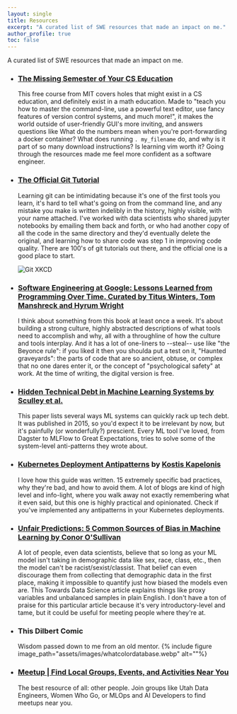 ```yaml
---
layout: single
title: Resources
excerpt: "A curated list of SWE resources that made an impact on me."
author_profile: true
toc: false
---
```

A curated list of SWE resources that made an impact on me.

- ### [The Missing Semester of Your CS Education](https://missing.csail.mit.edu/)
  This free course from MIT covers holes that might exist in a CS education, and definitely exist in a math education. Made to "teach you how to master the command-line, use a powerful text editor, use fancy features of version control systems, and much more!", it makes the world outside of user-friendly GUI's more inviting, and answers questions like What do the numbers mean when you're port-forwarding a docker container? What does running `. my_filename` do, and why is it part of so many download instructions? Is learning vim worth it? Going through the resources made me feel more confident as a software engineer.

- ### [The Official Git Tutorial](https://git-scm.com/docs/gittutorial) 
  Learning git can be intimidating because it's one of the first tools you learn, it's hard to tell what's going on from the command line, and any mistake you make is written indelibly in the history, highly visible, with your name attached. I've worked with data scientists who shared jupyter notebooks by emailing them back and forth, or who had another copy of all the code in the same directory and they'd eventually delete the original, and learning how to share code was step 1 in improving code quality. There are 100's of git tutorials out there, and the official one is a good place to start.

  ![Git XKCD](https://imgs.xkcd.com/comics/git.png)

- ### [Software Engineering at Google: Lessons Learned from Programming Over Time. Curated by Titus Winters, Tom Manshreck and Hyrum Wright ](https://abseil.io/resources/swe-book)
  I think about something from this book at least once a week. It's about building a strong culture, highly abstracted descriptions of what tools need to accomplish and why, all with a throughline of how the culture and tools interplay. And it has a lot of one-liners to --steal-- use like "the Beyonce rule": if you liked it then you shoulda put a test on it, "Haunted graveyards": the parts of code that are so ancient, obtuse, or complex that no one dares enter it, or the concept of "psychological safety" at work. At the time of writing, the digital version is free.

- ### [Hidden Technical Debt in Machine Learning Systems by Sculley et al.](https://proceedings.neurips.cc/paper_files/paper/2015/file/86df7dcfd896fcaf2674f757a2463eba-Paper.pdf)
  This paper lists several ways ML systems can quickly rack up tech debt. It was published in 2015, so you'd expect it to be irrelevant by now, but it's painfully (or wonderfully?) prescient. Every ML tool I've loved, from Dagster to MLFlow to Great Expectations, tries to solve some of the system-level anti-patterns they wrote about.

- ### [Kubernetes Deployment Antipatterns](https://codefresh.io/blog/kubernetes-antipatterns-1/) by [Kostis Kapelonis](https://codefresh.io/author/kostiscodefresh-io/)
  I love how this guide was written. 15 extremely specific bad practices, why they're bad, and how to avoid them. A lot of blogs are kind of high level and info-light, where you walk away not exactly remembering what it even said, but this one is highly practical and opinionated. Check if you've implemented any antipatterns in your Kubernetes deployments.

- ### [Unfair Predictions: 5 Common Sources of Bias in Machine Learning by Conor O'Sullivan](https://towardsdatascience.com/algorithm-fairness-sources-of-bias-7082e5b78a2c)  
  A lot of people, even data scientists, believe that so long as your ML model isn't taking in demographic data like sex, race, class, etc., then the model can't be racist/sexist/classist. That belief can even discourage them from collecting that demographic data in the first place, making it impossible to quantify just how biased the models even are. This Towards Data Science article explains things like proxy variables and unbalanced samples in plain English. I don't have a ton of praise for this particular article because it's very introductory-level and tame, but it could be useful for meeting people where they're at. 

- ### This Dilbert Comic
  Wisdom passed down to me from an old mentor.
  {% include figure image_path="assets/images/whatcolordatabase.webp" alt=""%}

- ### [Meetup | Find Local Groups, Events, and Activities Near You](https://www.meetup.com)
  The best resource of all: other people. Join groups like Utah Data Engineers, Women Who Go, or MLOps and AI Developers to find meetups near you.
